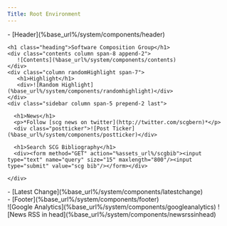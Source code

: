 ```yaml
---
Title: Root Environment
---
```


<div class="container">
  - [Header](%base_url%/system/components/header)
  <div class="column span-24 last mainbody">

    <h1 class="heading">Software Composition Group</h1>
    <div class="contents column span-8 append-2">
       ![Contents](%base_url%/system/components/contents)
    </div>
    <div class="column randomHighlight span-7">
       <h1>Highlight</h1>
       <div>![Random Highlight](%base_url%/system/components/randomhighlight)</div>
    </div>
    <div class="sidebar column span-5 prepend-2 last">

      <h1>News</h1>
      <p>*Follow [scg news on twitter](http://twitter.com/scgbern)*</p>
      <div class="postticker">![Post Ticker](%base_url%/system/components/postticker)</div>

      <h1>Search SCG Bibliography</h1>
      <div><form method="GET" action="%assets_url%/scgbib"><input type="text" name="query" size="15" maxlength="800"/><input type="submit" value="scg bib"/></form></div>

    </div>
  </div>
  <div class="footnote">- [Latest Change](%base_url%/system/components/latestchange)</div>
  - [Footer](%base_url%/system/components/footer)
</div>
![Google Analytics](%base_url%/system/components/googleanalytics)
![News RSS in head](%base_url%/system/components/newsrssinhead)

